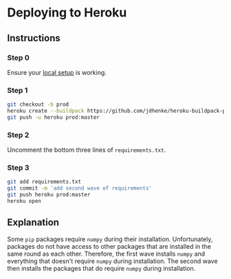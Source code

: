 Deploying to Heroku
===================

## Instructions

### **Step 0**

Ensure your [local setup](./SETUP.md) is working.

### **Step 1**

```bash
git checkout -b prod
heroku create --buildpack https://github.com/jdhenke/heroku-buildpack-python-extras
git push -u heroku prod:master
```

### **Step 2**

Uncomment the bottom three lines of `requirements.txt`.

### **Step 3**

```bash
git add requirements.txt
git commit -m 'add second wave of requirements'
git push heroku prod:master
heroku open
```

## Explanation

Some `pip` packages require `numpy` during their installation.
Unfortunately, packages do not have access to other packages that are installed in the same round as each other.
Therefore, the first wave installs `numpy` and everything that doesn't require `numpy` during installation.
The second wave then installs the packages that do require `numpy` during installation.
